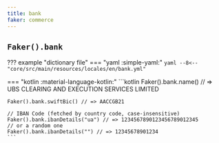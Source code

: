 ```yaml
---
title: bank
faker: commerce
---
```


## `Faker().bank`

??? example "dictionary file"
    === "yaml :simple-yaml:"
        ```yaml
        --8<-- "core/src/main/resources/locales/en/bank.yml"
        ```

=== "kotlin :material-language-kotlin:"
    ```kotlin
    Faker().bank.name() // => UBS CLEARING AND EXECUTION SERVICES LIMITED

    Faker().bank.swiftBic() // => AACCGB21

    // IBAN Code (fetched by country code, case-insensitive)
    Faker().bank.ibanDetails("ua") // => 1234567890123456789012345
    // or a random one
    Faker().bank.ibanDetails("") // => 12345678901234
    ```
